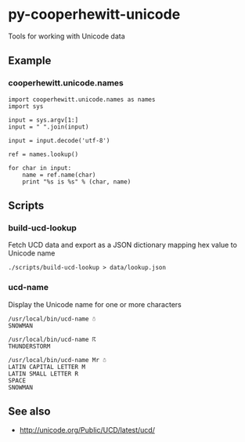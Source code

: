 # py-cooperhewitt-unicode

Tools for working with Unicode data

## Example

### cooperhewitt.unicode.names

    import cooperhewitt.unicode.names as names
    import sys

    input = sys.argv[1:]
    input = " ".join(input)

    input = input.decode('utf-8')

    ref = names.lookup()

    for char in input:
        name = ref.name(char)
        print "%s is %s" % (char, name)

## Scripts

### build-ucd-lookup

Fetch UCD data and export as a JSON dictionary mapping hex value to Unicode name

	./scripts/build-ucd-lookup > data/lookup.json

### ucd-name

Display the Unicode name for one or more characters

	/usr/local/bin/ucd-name ☃
	SNOWMAN

	/usr/local/bin/ucd-name ☈ 
	THUNDERSTORM

	/usr/local/bin/ucd-name Mr ☃ 
	LATIN CAPITAL LETTER M
	LATIN SMALL LETTER R
	SPACE
	SNOWMAN

## See also

* http://unicode.org/Public/UCD/latest/ucd/
